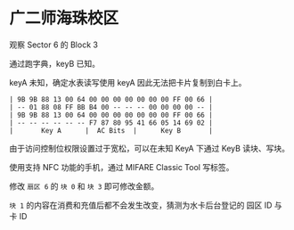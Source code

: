 # 广二师海珠校区

观察 Sector 6 的 Block 3

通过跑字典，keyB 已知。

keyA 未知，确定水表读写使用 keyA 因此无法把卡片复制到白卡上。

```
| 9B 9B 88 13 00 64 00 00 00 00 00 00 00 FF 00 66 |
| -- 01 88 08 FF BB B4 00 -- -- -- 00 00 00 00 -- |
| 9B 9B 88 13 00 64 00 00 00 00 00 00 00 FF 00 66 |
| -- -- -- -- -- -- F7 87 80 95 41 66 05 14 69 02 |
|       Key A      |  AC Bits  |      Key B       |
```

由于访问控制位权限设置过于宽松，可以在未知 KeyA 下通过 KeyB 读块、写块。

使用支持 NFC 功能的手机，通过 MIFARE Classic Tool 写标签。

修改 `扇区 6` 的 `块 0` 和 `块 3` 即可修改金额。

`块 1` 的内容在消费和充值后都不会发生改变，猜测为水卡后台登记的 园区 ID 与 卡 ID
